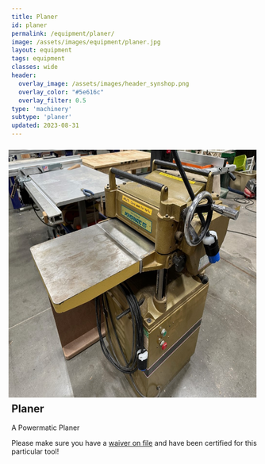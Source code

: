 ```yaml
---
title: Planer
id: planer
permalink: /equipment/planer/
image: /assets/images/equipment/planer.jpg
layout: equipment
tags: equipment
classes: wide
header:
  overlay_image: /assets/images/header_synshop.png
  overlay_color: "#5e616c"
  overlay_filter: 0.5
type: 'machinery'
subtype: 'planer'
updated: 2023-08-31
---
```

<img align="right" width="500" height="500" src="/assets/images/equipment/planer.jpg" style="padding: 10px">

## Planer

A Powermatic Planer

Please make sure you have a [waiver on file](/membership#liability-wavier) and have been certified for this particular tool!